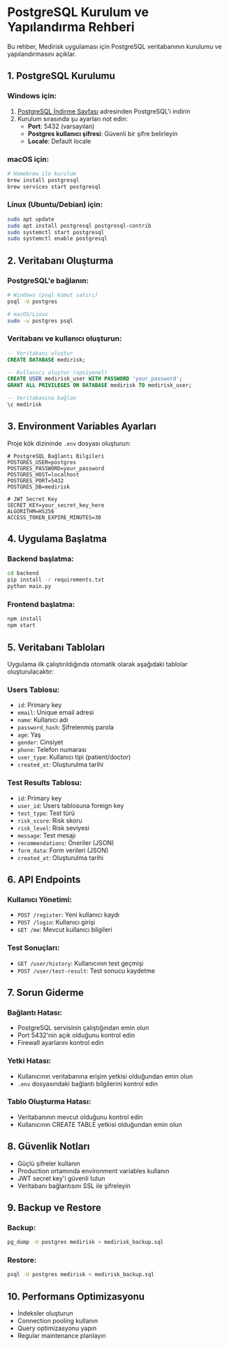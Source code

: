 # PostgreSQL Kurulum ve Yapılandırma Rehberi

Bu rehber, Medirisk uygulaması için PostgreSQL veritabanının kurulumu ve yapılandırmasını açıklar.

## 1. PostgreSQL Kurulumu

### Windows için:
1. [PostgreSQL İndirme Sayfası](https://www.postgresql.org/download/windows/) adresinden PostgreSQL'i indirin
2. Kurulum sırasında şu ayarları not edin:
   - **Port**: 5432 (varsayılan)
   - **Postgres kullanıcı şifresi**: Güvenli bir şifre belirleyin
   - **Locale**: Default locale

### macOS için:
```bash
# Homebrew ile kurulum
brew install postgresql
brew services start postgresql
```

### Linux (Ubuntu/Debian) için:
```bash
sudo apt update
sudo apt install postgresql postgresql-contrib
sudo systemctl start postgresql
sudo systemctl enable postgresql
```

## 2. Veritabanı Oluşturma

### PostgreSQL'e bağlanın:
```bash
# Windows (psql komut satırı)
psql -U postgres

# macOS/Linux
sudo -u postgres psql
```

### Veritabanı ve kullanıcı oluşturun:
```sql
-- Veritabanı oluştur
CREATE DATABASE medirisk;

-- Kullanıcı oluştur (opsiyonel)
CREATE USER medirisk_user WITH PASSWORD 'your_password';
GRANT ALL PRIVILEGES ON DATABASE medirisk TO medirisk_user;

-- Veritabanına bağlan
\c medirisk
```

## 3. Environment Variables Ayarları

Proje kök dizininde `.env` dosyası oluşturun:

```env
# PostgreSQL Bağlantı Bilgileri
POSTGRES_USER=postgres
POSTGRES_PASSWORD=your_password
POSTGRES_HOST=localhost
POSTGRES_PORT=5432
POSTGRES_DB=medirisk

# JWT Secret Key
SECRET_KEY=your_secret_key_here
ALGORITHM=HS256
ACCESS_TOKEN_EXPIRE_MINUTES=30
```

## 4. Uygulama Başlatma

### Backend başlatma:
```bash
cd backend
pip install -r requirements.txt
python main.py
```

### Frontend başlatma:
```bash
npm install
npm start
```

## 5. Veritabanı Tabloları

Uygulama ilk çalıştırıldığında otomatik olarak aşağıdaki tablolar oluşturulacaktır:

### Users Tablosu:
- `id`: Primary key
- `email`: Unique email adresi
- `name`: Kullanıcı adı
- `password_hash`: Şifrelenmiş parola
- `age`: Yaş
- `gender`: Cinsiyet
- `phone`: Telefon numarası
- `user_type`: Kullanıcı tipi (patient/doctor)
- `created_at`: Oluşturulma tarihi

### Test Results Tablosu:
- `id`: Primary key
- `user_id`: Users tablosuna foreign key
- `test_type`: Test türü
- `risk_score`: Risk skoru
- `risk_level`: Risk seviyesi
- `message`: Test mesajı
- `recommendations`: Öneriler (JSON)
- `form_data`: Form verileri (JSON)
- `created_at`: Oluşturulma tarihi

## 6. API Endpoints

### Kullanıcı Yönetimi:
- `POST /register`: Yeni kullanıcı kaydı
- `POST /login`: Kullanıcı girişi
- `GET /me`: Mevcut kullanıcı bilgileri

### Test Sonuçları:
- `GET /user/history`: Kullanıcının test geçmişi
- `POST /user/test-result`: Test sonucu kaydetme

## 7. Sorun Giderme

### Bağlantı Hatası:
- PostgreSQL servisinin çalıştığından emin olun
- Port 5432'nin açık olduğunu kontrol edin
- Firewall ayarlarını kontrol edin

### Yetki Hatası:
- Kullanıcının veritabanına erişim yetkisi olduğundan emin olun
- `.env` dosyasındaki bağlantı bilgilerini kontrol edin

### Tablo Oluşturma Hatası:
- Veritabanının mevcut olduğunu kontrol edin
- Kullanıcının CREATE TABLE yetkisi olduğundan emin olun

## 8. Güvenlik Notları

- Güçlü şifreler kullanın
- Production ortamında environment variables kullanın
- JWT secret key'i güvenli tutun
- Veritabanı bağlantısını SSL ile şifreleyin

## 9. Backup ve Restore

### Backup:
```bash
pg_dump -U postgres medirisk > medirisk_backup.sql
```

### Restore:
```bash
psql -U postgres medirisk < medirisk_backup.sql
```

## 10. Performans Optimizasyonu

- İndeksler oluşturun
- Connection pooling kullanın
- Query optimizasyonu yapın
- Regular maintenance planlayın 